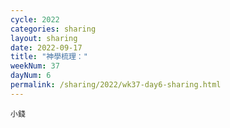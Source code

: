 ```yaml
---
cycle: 2022
categories: sharing
layout: sharing
date: 2022-09-17
title: "神學梳理："
weekNum: 37
dayNum: 6
permalink: /sharing/2022/wk37-day6-sharing.html
---
```


[](https://eccseattle.github.io/media/sharing/2022/wk037/2022-09-17-bin.m4a)

`小錢`
